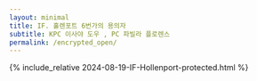 ```yaml
---
layout: minimal
title: IF. 홀렌포트 6번가의 용의자
subtitle: KPC 이사야 도우 , PC 파빌라 플로렌스
permalink: /encrypted_open/
---
```


{% include_relative 2024-08-19-IF-Hollenport-protected.html %}
